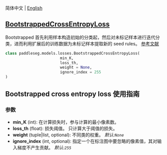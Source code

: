 简体中文 | [English](BootstrappedCrossEntropyLoss_en.md)
## [BootstrappedCrossEntropyLoss](../../../paddleseg/models/losses/bootstrapped_cross_entropy.py)
Bootstrapped 首先利用样本构造初始的分类起，然后对未标记样本进行迭代分类，进而利用扩展后的训练数据为未标记样本提取新的 seed rules。
[参考文献](https://arxiv.org/pdf/1412.6596.pdf)
```python
class paddleseg.models.losses.BootstrappedCrossEntropyLoss(
                        min_K, 
                        loss_th, 
                        weight = None, 
                        ignore_index = 255
)
```

## Bootstrapped cross entropy loss 使用指南

### 参数
* **min_K**  (int): 在计算损失时，参与计算的最小像素数。
* **loss_th** (float): 损失阈值。 只计算大于阈值的损失。
* **weight** (tuple|list, optional): 不同类的权重。 *默认:``None``*
* **ignore_index** (int, optional): 指定一个在标注图中要忽略的像素值，其对输入梯度不产生贡献。 *默认:``255``*
